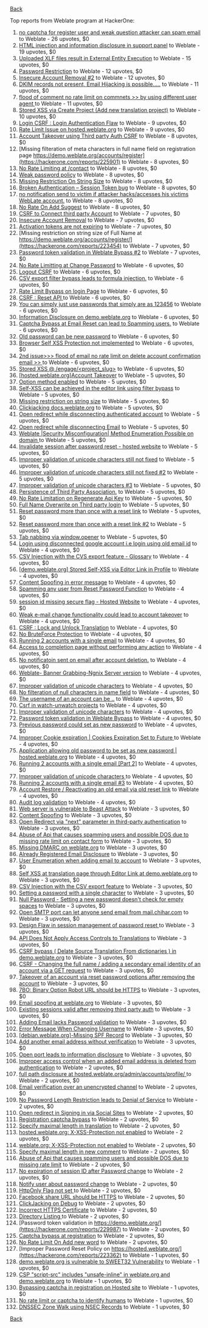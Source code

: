 [Back](../README.md)

Top reports from Weblate program at HackerOne:

1. [no captcha for register user and weak question attacker can spam email](https://hackerone.com/reports/236398) to Weblate - 26 upvotes, $0
2. [HTML injection and information disclosure in support panel](https://hackerone.com/reports/634312) to Weblate - 19 upvotes, $0
3. [Uploaded XLF files result in External Entity Execution](https://hackerone.com/reports/232614) to Weblate - 15 upvotes, $0
4. [Password Restriction](https://hackerone.com/reports/229920) to Weblate - 12 upvotes, $0
5. [Insecure Account Removal #2](https://hackerone.com/reports/229532) to Weblate - 12 upvotes, $0
6. [DKIM records not present, Email Hijacking is possible.....](https://hackerone.com/reports/253926) to Weblate - 11 upvotes, $0
7. [flood of comment no rate  limit on commnets \>\>  by using different user agent ](https://hackerone.com/reports/404035) to Weblate - 11 upvotes, $0
8. [Stored XSS via Create Project (Add new translation project)](https://hackerone.com/reports/610219) to Weblate - 10 upvotes, $0
9. [Login CSRF : Login Authentication Flaw](https://hackerone.com/reports/229528) to Weblate - 9 upvotes, $0
10. [Rate Limit Issue on hosted.weblate.org](https://hackerone.com/reports/229825) to Weblate - 9 upvotes, $0
11. [Account Takeover using Third party Auth CSRF](https://hackerone.com/reports/225653) to Weblate - 8 upvotes, $0
12. [Missing filteration of meta characters in full name field on registration page https://demo.weblate.org/accounts/register](https://hackerone.com/reports/225901) to Weblate - 8 upvotes, $0
13. [No Rate Limiting at /contact](https://hackerone.com/reports/229511) to Weblate - 8 upvotes, $0
14. [Weak password policy](https://hackerone.com/reports/224572) to Weblate - 8 upvotes, $0
15. [Missing Restriction On String Size](https://hackerone.com/reports/257376) to Weblate - 8 upvotes, $0
16. [Broken Authentication – Session Token bug](https://hackerone.com/reports/400826) to Weblate - 8 upvotes, $0
17. [no notification send to victim if attacker hacks/accesses his victims WebLate account.](https://hackerone.com/reports/282772) to Weblate - 8 upvotes, $0
18. [No Rate On Add Suggest](https://hackerone.com/reports/481654) to Weblate - 8 upvotes, $0
19. [CSRF to Connect third party Account](https://hackerone.com/reports/225100) to Weblate - 7 upvotes, $0
20. [Insecure Account Removal](https://hackerone.com/reports/223355) to Weblate - 7 upvotes, $0
21. [Activation tokens are not expiring](https://hackerone.com/reports/223339) to Weblate - 7 upvotes, $0
22. [Missing restriction on string size of Full Name at https://demo.weblate.org/accounts/register/](https://hackerone.com/reports/223454) to Weblate - 7 upvotes, $0
23. [Password token validation in Weblate Bypass #2](https://hackerone.com/reports/244287) to Weblate - 7 upvotes, $0
24. [No Rate Limitting at Change Password](https://hackerone.com/reports/223694) to Weblate - 6 upvotes, $0
25. [Logout CSRF](https://hackerone.com/reports/223329) to Weblate - 6 upvotes, $0
26. [CSV export filter bypass leads to formula injection.](https://hackerone.com/reports/223999) to Weblate - 6 upvotes, $0
27. [Rate Limit Bypass on login Page](https://hackerone.com/reports/224460) to Weblate - 6 upvotes, $0
28. [CSRF : Reset API ](https://hackerone.com/reports/223333) to Weblate - 6 upvotes, $0
29. [You can simply just use passwords that simply are as 123456](https://hackerone.com/reports/223374) to Weblate - 6 upvotes, $0
30. [Information Disclosure on demo.weblate.org](https://hackerone.com/reports/229620) to Weblate - 6 upvotes, $0
31. [Captcha Bypass at Email Reset can lead to Spamming users.](https://hackerone.com/reports/229541) to Weblate - 6 upvotes, $0
32. [Old password can be new password](https://hackerone.com/reports/229577) to Weblate - 6 upvotes, $0
33. [Browser Self XSS Protection not implemented](https://hackerone.com/reports/400781) to Weblate - 6 upvotes, $0
34. [2nd issue\>\>\> flood of email  no rate limit on delete account confirmation email \>\> ](https://hackerone.com/reports/404713) to Weblate - 6 upvotes, $0
35. [Stored XSS @ /engage/\<project_slug\>](https://hackerone.com/reports/472391) to Weblate - 6 upvotes, $0
36. [[hosted.weblate.org]Account Takeover](https://hackerone.com/reports/223637) to Weblate - 5 upvotes, $0
37. [Option method enabled](https://hackerone.com/reports/230194) to Weblate - 5 upvotes, $0
38. [Self-XSS can be achieved in the editor link using filter bypass](https://hackerone.com/reports/229735) to Weblate - 5 upvotes, $0
39. [Missing restriction on string size](https://hackerone.com/reports/229796) to Weblate - 5 upvotes, $0
40. [Clickjacking docs.weblate.org](https://hackerone.com/reports/223391) to Weblate - 5 upvotes, $0
41. [Open redirect while disconnecting authenticated account](https://hackerone.com/reports/224317) to Weblate - 5 upvotes, $0
42. [Open redirect while disconnecting Email](https://hackerone.com/reports/238117) to Weblate - 5 upvotes, $0
43. [Weblate |Security Misconfiguration| Method Enumeration Possible on domain ](https://hackerone.com/reports/230648) to Weblate - 5 upvotes, $0
44. [Invalidate session after password reset - hosted website](https://hackerone.com/reports/224362) to Weblate - 5 upvotes, $0
45. [Improper validation of unicode characters still not fixed](https://hackerone.com/reports/241596) to Weblate - 5 upvotes, $0
46. [Improper validation of unicode characters still not fixed #2](https://hackerone.com/reports/243611) to Weblate - 5 upvotes, $0
47. [Improper validation of unicode characters #3](https://hackerone.com/reports/243635) to Weblate - 5 upvotes, $0
48. [Persistence of Third Party Association.](https://hackerone.com/reports/241623) to Weblate - 5 upvotes, $0
49. [No Rate Limitation on Regenerate Api Key](https://hackerone.com/reports/243619) to Weblate - 5 upvotes, $0
50. [Full Name Overwrite on Third party login](https://hackerone.com/reports/241598) to Weblate - 5 upvotes, $0
51. [Reset password more than once with a reset link](https://hackerone.com/reports/243594) to Weblate - 5 upvotes, $0
52. [Reset password more than once with a reset link #2](https://hackerone.com/reports/245450) to Weblate - 5 upvotes, $0
53. [Tab nabbing via window.opener](https://hackerone.com/reports/403891) to Weblate - 5 upvotes, $0
54. [Login using disconnected google account i.e login using old email id](https://hackerone.com/reports/223427) to Weblate - 4 upvotes, $0
55. [CSV Injection with the CVS export feature - Glossary](https://hackerone.com/reports/224291) to Weblate - 4 upvotes, $0
56. [[demo.weblate.org] Stored Self-XSS via Editor Link in Profile](https://hackerone.com/reports/223331) to Weblate - 4 upvotes, $0
57. [Content Spoofing in error message](https://hackerone.com/reports/223456) to Weblate - 4 upvotes, $0
58. [Spamming any user from Reset Password Function](https://hackerone.com/reports/223525) to Weblate - 4 upvotes, $0
59. [session id missing secure flag - Hosted Website](https://hackerone.com/reports/224379) to Weblate - 4 upvotes, $0
60. [Weak e-mail change functionality could lead to account takeover](https://hackerone.com/reports/223461) to Weblate - 4 upvotes, $0
61. [CSRF : Lock and Unlock Translation](https://hackerone.com/reports/223345) to Weblate - 4 upvotes, $0
62. [No BruteForce Protection](https://hackerone.com/reports/223337) to Weblate - 4 upvotes, $0
63. [Running 2 accounts with a single email](https://hackerone.com/reports/224072) to Weblate - 4 upvotes, $0
64. [Access to completion page without performing any action](https://hackerone.com/reports/223846) to Weblate - 4 upvotes, $0
65. [No notificatoin sent on email after account deletion.](https://hackerone.com/reports/229909) to Weblate - 4 upvotes, $0
66. [Weblate- Banner Grabbing-Ngnix Server version](https://hackerone.com/reports/230633) to Weblate - 4 upvotes, $0
67. [Improper validation of unicode characters](https://hackerone.com/reports/229483) to Weblate - 4 upvotes, $0
68. [No filteration of null characters in name field](https://hackerone.com/reports/242945) to Weblate - 4 upvotes, $0
69. [The username of an account can be ..](https://hackerone.com/reports/243609) to Weblate - 4 upvotes, $0
70. [Csrf in watch-unwatch projects](https://hackerone.com/reports/229405) to Weblate - 4 upvotes, $0
71. [Improper validation of unicode characters](https://hackerone.com/reports/242171) to Weblate - 4 upvotes, $0
72. [Password token validation in Weblate Bypass](https://hackerone.com/reports/243842) to Weblate - 4 upvotes, $0
73. [Previous password could set as new password](https://hackerone.com/reports/243616) to Weblate - 4 upvotes, $0
74. [Improper Cookie expiration | Cookies Expiration Set to Future ](https://hackerone.com/reports/232306) to Weblate - 4 upvotes, $0
75. [ Application allowing old password to be set as new password | hosted.weblate.org](https://hackerone.com/reports/264934) to Weblate - 4 upvotes, $0
76. [Running 2 accounts with a single email [Part 2]](https://hackerone.com/reports/241608) to Weblate - 4 upvotes, $0
77. [Improper validation of unicode characters ](https://hackerone.com/reports/278718) to Weblate - 4 upvotes, $0
78. [Running 2 accounts with a single email #3](https://hackerone.com/reports/245304) to Weblate - 4 upvotes, $0
79. [ Account Restore / Reactivating an old email via old reset link](https://hackerone.com/reports/275303) to Weblate - 4 upvotes, $0
80. [Audit log validation](https://hackerone.com/reports/296632) to Weblate - 4 upvotes, $0
81. [Web server is vulnerable to Beast Attack](https://hackerone.com/reports/223350) to Weblate - 3 upvotes, $0
82. [Content Spoofing](https://hackerone.com/reports/223630) to Weblate - 3 upvotes, $0
83. [Open Redirect via "next" parameter in third-party authentication](https://hackerone.com/reports/223326) to Weblate - 3 upvotes, $0
84. [Abuse of Api that causes spamming users and possible DOS due to missing rate limit on contact form](https://hackerone.com/reports/223542) to Weblate - 3 upvotes, $0
85. [Missing DMARC on weblate.org](https://hackerone.com/reports/223545) to Weblate - 3 upvotes, $0
86. [Already Registered Email Disclosure](https://hackerone.com/reports/223343) to Weblate - 3 upvotes, $0
87. [User Enumeration when adding email to account](https://hackerone.com/reports/223531) to Weblate - 3 upvotes, $0
88. [Self XSS at translation page through Editor Link at demo.weblate.org](https://hackerone.com/reports/223692) to Weblate - 3 upvotes, $0
89. [CSV Injection with the CSV export feature](https://hackerone.com/reports/223344) to Weblate - 3 upvotes, $0
90. [Setting a password with a single character](https://hackerone.com/reports/223851) to Weblate - 3 upvotes, $0
91. [Null Password - Setting a new password doesn't check for empty spaces](https://hackerone.com/reports/223618) to Weblate - 3 upvotes, $0
92. [Open SMTP port can let anyone send email from mail.chihar.com](https://hackerone.com/reports/223435) to Weblate - 3 upvotes, $0
93. [Design Flaw in session management of password reset ](https://hackerone.com/reports/229417) to Weblate - 3 upvotes, $0
94. [API Does Not Apply Access Controls to Translations](https://hackerone.com/reports/232994) to Weblate - 3 upvotes, $0
95. [CSRF bypass ( Delate Source Translation From dictionaries ) in demo.weblate.org](https://hackerone.com/reports/230863) to Weblate - 3 upvotes, $0
96. [CSRF - Changing the full name / adding a secondary email identity of an account via a GET request](https://hackerone.com/reports/223367) to Weblate - 3 upvotes, $0
97. [Takeover of an account via reset password options after removing the account](https://hackerone.com/reports/230076) to Weblate - 3 upvotes, $0
98. [7BO: Binary Option Robot URL should be HTTPS](https://hackerone.com/reports/225722) to Weblate - 3 upvotes, $0
99. [Email spoofing at weblate.org](https://hackerone.com/reports/224186) to Weblate - 3 upvotes, $0
100. [Existing sessions valid after removing third party auth](https://hackerone.com/reports/223475) to Weblate - 3 upvotes, $0
101. [Adding Email lacks Password validation](https://hackerone.com/reports/229869) to Weblate - 3 upvotes, $0
102. [Error Message When Changing Username](https://hackerone.com/reports/243664) to Weblate - 3 upvotes, $0
103. [[debian.weblate.org]-Missing SPF Record](https://hackerone.com/reports/245518) to Weblate - 3 upvotes, $0
104. [Add another email address without verification](https://hackerone.com/reports/265987) to Weblate - 3 upvotes, $0
105. [Open port leads to information disclosure](https://hackerone.com/reports/223421) to Weblate - 3 upvotes, $0
106. [Improper access control when an added email address is deleted from authentication](https://hackerone.com/reports/223434) to Weblate - 2 upvotes, $0
107. [full path disclosure at hosted.weblate.org/admin/accounts/profile/ ](https://hackerone.com/reports/225495) to Weblate - 2 upvotes, $0
108. [Email verification over an unencrypted channel](https://hackerone.com/reports/224287) to Weblate - 2 upvotes, $0
109. [No Password Length Restriction leads to Denial of Service](https://hackerone.com/reports/223854) to Weblate - 2 upvotes, $0
110. [Open redirect in Signing in via Social Sites](https://hackerone.com/reports/223718) to Weblate - 2 upvotes, $0
111. [Registration captcha bypass](https://hackerone.com/reports/223324) to Weblate - 2 upvotes, $0
112. [Specify maximal length in translation](https://hackerone.com/reports/224015) to Weblate - 2 upvotes, $0
113. [hosted.weblate.org: X-XSS-Protection not enabled](https://hackerone.com/reports/223396) to Weblate - 2 upvotes, $0
114. [weblate.org: X-XSS-Protection not enabled](https://hackerone.com/reports/223723) to Weblate - 2 upvotes, $0
115. [Specify maximal length in new comment](https://hackerone.com/reports/223931) to Weblate - 2 upvotes, $0
116. [Abuse of Api that causes spamming users and possible DOS due to missing rate limit](https://hackerone.com/reports/223557) to Weblate - 2 upvotes, $0
117. [No expiration of session ID after Password change](https://hackerone.com/reports/223327) to Weblate - 2 upvotes, $0
118. [Notify user about password change](https://hackerone.com/reports/223609) to Weblate - 2 upvotes, $0
119. [HttpOnly Flag not set ](https://hackerone.com/reports/224006) to Weblate - 2 upvotes, $0
120. [Facebook share URL should be HTTPS](https://hackerone.com/reports/225769) to Weblate - 2 upvotes, $0
121. [ClickJacking on Debug](https://hackerone.com/reports/225555) to Weblate - 2 upvotes, $0
122. [Incorrect HTTPS Certificate](https://hackerone.com/reports/225540) to Weblate - 2 upvotes, $0
123. [Directory Listing ](https://hackerone.com/reports/223384) to Weblate - 2 upvotes, $0
124. [Password token validation in https://demo.weblate.org/](https://hackerone.com/reports/229987) to Weblate - 2 upvotes, $0
125. [Captcha bypass at registration](https://hackerone.com/reports/229584) to Weblate - 2 upvotes, $0
126. [No Rate Limit  On Add new word](https://hackerone.com/reports/479021) to Weblate - 2 upvotes, $0
127. [Improper Password Reset Policy on https://hosted.weblate.org/](https://hackerone.com/reports/223362) to Weblate - 1 upvotes, $0
128. [demo.weblate.org is vulnerable to SWEET32 Vulnerability](https://hackerone.com/reports/223653) to Weblate - 1 upvotes, $0
129. [CSP "script-src" includes "unsafe-inline" in weblate.org and demo.weblate.org](https://hackerone.com/reports/231062) to Weblate - 1 upvotes, $0
130. [Bypassing captcha in registration on Hosted site](https://hackerone.com/reports/224342) to Weblate - 1 upvotes, $0
131. [No rate limit or captcha to identify humans](https://hackerone.com/reports/257384) to Weblate - 1 upvotes, $0
132. [DNSSEC Zone Walk using NSEC Records](https://hackerone.com/reports/228471) to Weblate - 1 upvotes, $0


[Back](../README.md)